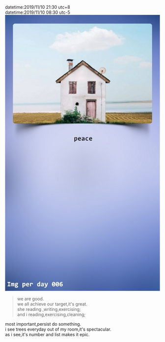 datetime:2019/11/10 21:30 utc+8  
datetime:2019/11/10 08:30 utc-5  
![img006](../img/img006.jpg)  
>we are good.  
>we all achieve our target,it's great.  
>she reading ,writing,exercising;  
>and i reading,exercising,cleaning;  

most important,persist do something.  
i see trees everyday out of my room,it's spectacular.   
as i see,it's number and list makes it epic.  
